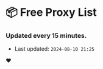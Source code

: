# :package: Free Proxy List
### Updated every 15 minutes.

- Last updated: `2024-08-10 21:25`

:heart:
